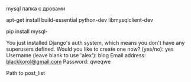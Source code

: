 mysql
папка с дровами

apt-get install build-essential python-dev libmysqlclient-dev


pip install mysql-


You just installed Django's auth system, which means you don't have any superusers defined.
Would you like to create one now? (yes/no): yes
Username (leave blank to use 'alex'): blog
Email address: blackkorol@gmail.com
Password: qweqwe



Path to post_list



